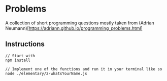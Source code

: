 # Problems

A collection of short programming questions mostly taken from (Adrian Neumann)[https://adriann.github.io/programming_problems.html]

## Instructions
```
// Start with
npm install

// Implement one of the functions and run it in your terminal like so
node ./elementary/2-whatsYourName.js
```